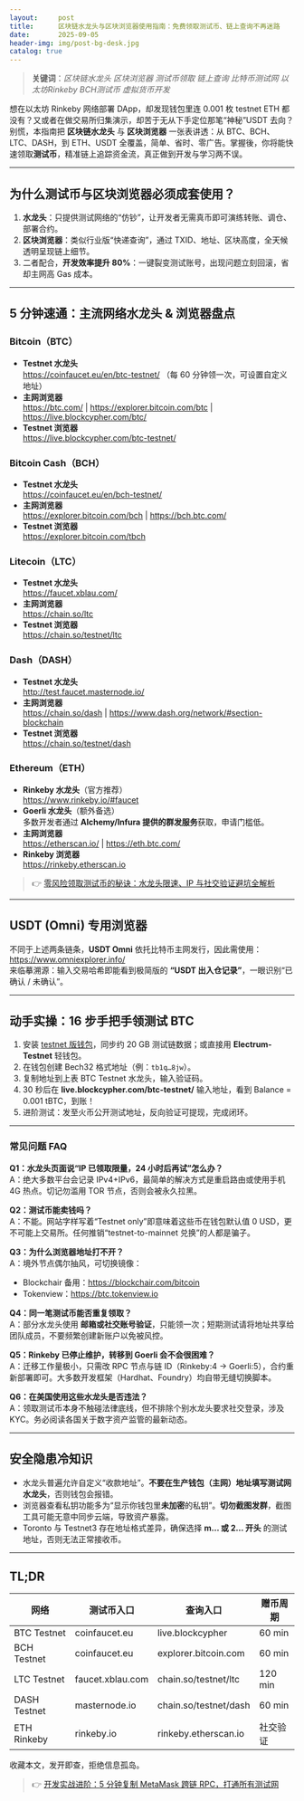 ```yaml
---
layout:     post
title:      区块链水龙头与区块浏览器使用指南：免费领取测试币、链上查询不再迷路
date:       2025-09-05
header-img: img/post-bg-desk.jpg
catalog: true
---
```


> **关键词**：*区块链水龙头* *区块浏览器* *测试币领取* *链上查询* *比特币测试网* *以太坊Rinkeby* *BCH测试币* *虚拟货币开发*

想在以太坊 Rinkeby 网络部署 DApp，却发现钱包里连 0.001 枚 testnet ETH 都没有？又或者在做交易所归集演示，却苦于无从下手定位那笔“神秘”USDT 去向？别慌，本指南把 **区块链水龙头** 与 **区块浏览器** 一张表讲透：从 BTC、BCH、LTC、DASH，到 ETH、USDT 全覆盖，简单、省时、零广告。掌握後，你将能快速领取**测试币**，精准链上追踪资金流，真正做到开发与学习两不误。

---

## 为什么测试币与区块浏览器必须成套使用？
1. **水龙头**：只提供测试网络的“仿钞”，让开发者无需真币即可演练转账、调仓、部署合约。  
2. **区块浏览器**：类似行业版“快递查询”，通过 TXID、地址、区块高度，全天候透明呈现链上细节。  
3. 二者配合，**开发效率提升 80%**：一键裂变测试账号，出现问题立刻回滚，省却主网高 Gas 成本。

---

## 5 分钟速通：主流网络水龙头 & 浏览器盘点

### Bitcoin（BTC）
- **Testnet 水龙头**  
https://coinfaucet.eu/en/btc-testnet/ （每 60 分钟领一次，可设置自定义地址）  
- **主网浏览器**  
https://btc.com/ | https://explorer.bitcoin.com/btc | https://live.blockcypher.com/btc/  
- **Testnet 浏览器**  
https://live.blockcypher.com/btc-testnet/  

### Bitcoin Cash（BCH）
- **Testnet 水龙头**  
https://coinfaucet.eu/en/bch-testnet/  
- **主网浏览器**  
https://explorer.bitcoin.com/bch | https://bch.btc.com/  
- **Testnet 浏览器**  
https://explorer.bitcoin.com/tbch  

### Litecoin（LTC）
- **Testnet 水龙头**  
https://faucet.xblau.com/  
- **主网浏览器**  
https://chain.so/ltc  
- **Testnet 浏览器**  
https://chain.so/testnet/ltc  

### Dash（DASH）
- **Testnet 水龙头**  
http://test.faucet.masternode.io/  
- **主网浏览器**  
https://chain.so/dash | https://www.dash.org/network/#section-blockchain  
- **Testnet 浏览器**  
https://chain.so/testnet/dash  

### Ethereum（ETH）
- **Rinkeby 水龙头**（官方推荐）  
https://www.rinkeby.io/#faucet  
- **Goerli 水龙头**（额外备选）  
多数开发者通过 **Alchemy/Infura 提供的群发服务**获取，申请门槛低。  
- **主网浏览器**  
https://etherscan.io/ | https://eth.btc.com/  
- **Rinkeby 浏览器**  
https://rinkeby.etherscan.io  

> 👉 [零风险领取测试币的秘诀：水龙头限速、IP 与社交验证避坑全解析](https://okxdog.com/)

---

## USDT (Omni) 专用浏览器
不同于上述两条链条，**USDT Omni** 依托比特币主网发行，因此需使用：
https://www.omniexplorer.info/  
来临摹溯源：输入交易哈希即能看到极简版的 **“USDT 出入仓记录”**，一眼识别“已确认 / 未确认”。

---

## 动手实操：16 步手把手领测试 BTC
1. 安装 [testnet 版钱包](https://bitcoincore.org/en/download/)，同步约 20 GB 测试链数据；或直接用 **Electrum-Testnet** 轻钱包。  
2. 在钱包创建 Bech32 格式地址（例：`tb1q…8jw`）。  
3. 复制地址到上表 BTC Testnet 水龙头，输入验证码。  
4. 30 秒后在 **live.blockcypher.com/btc-testnet/** 输入地址，看到 Balance = 0.001 tBTC，到账！  
5. 进阶测试：发至火币公开测试地址，反向验证可提现，完成闭环。

---

### 常见问题 FAQ

**Q1：水龙头页面说“IP 已领取限量，24 小时后再试”怎么办？**  
A：绝大多数平台会记录 IPv4+IPv6，最简单的解决方式是重启路由或使用手机 4G 热点。切记勿滥用 TOR 节点，否则会被永久拉黑。

**Q2：测试币能卖钱吗？**  
A：不能。网站字样写着“Testnet only”即意味着这些币在钱包默认值 0 USD，更不可能上交易所。任何推销“testnet-to-mainnet 兑换”的人都是骗子。

**Q3：为什么浏览器地址打不开？**  
A：境外节点偶尔抽风，可切换镜像：  
- Blockchair 备用：https://blockchair.com/bitcoin  
- Tokenview：https://btc.tokenview.io  

**Q4：同一笔测试币能否重复领取？**  
A：部分水龙头使用 **邮箱或社交账号验证**，只能领一次；短期测试请将地址共享给团队成员，不要频繁创建新账户以免被风控。

**Q5：Rinkeby 已停止维护，转移到 Goerli 会不会很困难？**  
A：迁移工作量极小，只需改 RPC 节点与链 ID（Rinkeby:4 → Goerli:5），合约重新部署即可。大多数开发框架（Hardhat、Foundry）均自带无缝切换脚本。

**Q6：在美国使用这些水龙头是否违法？**  
A：领取测试币本身不触碰法律底线，但不排除个别水龙头要求社交登录，涉及 KYC。务必阅读各国关于数字资产监管的最新动态。

---

## 安全隐患冷知识
- 水龙头普遍允许自定义“收款地址”。**不要在生产钱包（主网）地址填写测试网水龙头**，否则钱包会报错。  
- 浏览器查看私钥功能多为“显示你钱包里**未加密**的私钥”。**切勿截图发群**，截图工具可能无意中同步云端，导致资产暴露。  
- Toronto 与 Testnet3 存在地址格式差异，确保选择 **m… 或 2… 开头** 的测试地址，否则无法正常接收币。

---

## TL;DR
| **网络** | **测试币入口** | **查询入口** | **赠币周期** |
|---|---|---|---|
| BTC Testnet | coinfaucet.eu | live.blockcypher | 60 min |
| BCH Testnet | coinfaucet.eu | explorer.bitcoin.com | 60 min |
| LTC Testnet | faucet.xblau.com | chain.so/testnet/ltc | 120 min |
| DASH Testnet | masternode.io | chain.so/testnet/dash | 60 min |
| ETH Rinkeby | rinkeby.io | rinkeby.etherscan.io | 社交验证 |

收藏本文，发开即查，拒绝信息孤岛。

> 👉 [开发实战进阶：5 分钟复制 MetaMask 跨链 RPC，打通所有测试网](https://okxdog.com/)